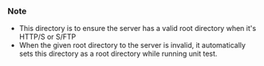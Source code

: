 ### Note

- This directory is to ensure the server has a valid root directory when it's HTTP/S or S/FTP
- When the given root directory to the server is invalid, it automatically sets this directory as a root directory while running unit test.
